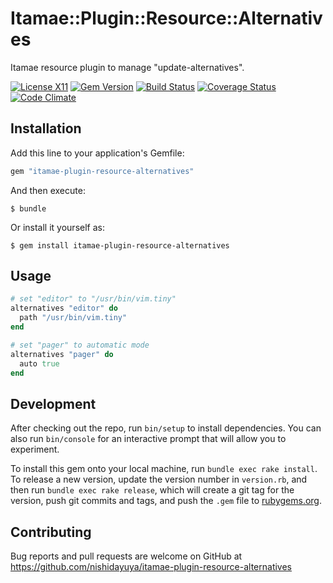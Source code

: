 # Itamae::Plugin::Resource::Alternatives

Itamae resource plugin to manage "update-alternatives".

[![License X11](https://img.shields.io/badge/license-X11-brightgreen.svg)](https://raw.githubusercontent.com/nishidayuya/itamae-plugin-resource-alternatives/master/LICENSE.txt)
[![Gem Version](https://badge.fury.io/rb/itamae-plugin-resource-alternatives.svg)](https://rubygems.org/gems/itamae-plugin-resource-alternatives)
[![Build Status](https://img.shields.io/travis/nishidayuya/itamae-plugin-resource-alternatives.svg)](https://travis-ci.org/nishidayuya/itamae-plugin-resource-alternatives)
[![Coverage Status](https://img.shields.io/codeclimate/coverage/github/nishidayuya/itamae-plugin-resource-alternatives.svg)](https://codeclimate.com/github/nishidayuya/itamae-plugin-resource-alternatives/coverage)
[![Code Climate](https://img.shields.io/codeclimate/github/nishidayuya/itamae-plugin-resource-alternatives.svg)](https://codeclimate.com/github/nishidayuya/itamae-plugin-resource-alternatives)

## Installation

Add this line to your application's Gemfile:

```ruby
gem "itamae-plugin-resource-alternatives"
```

And then execute:

    $ bundle

Or install it yourself as:

    $ gem install itamae-plugin-resource-alternatives

## Usage

```ruby
# set "editor" to "/usr/bin/vim.tiny"
alternatives "editor" do
  path "/usr/bin/vim.tiny"
end

# set "pager" to automatic mode
alternatives "pager" do
  auto true
end
```

## Development

After checking out the repo, run `bin/setup` to install dependencies. You can also run `bin/console` for an interactive prompt that will allow you to experiment.

To install this gem onto your local machine, run `bundle exec rake install`. To release a new version, update the version number in `version.rb`, and then run `bundle exec rake release`, which will create a git tag for the version, push git commits and tags, and push the `.gem` file to [rubygems.org](https://rubygems.org).

## Contributing

Bug reports and pull requests are welcome on GitHub at https://github.com/nishidayuya/itamae-plugin-resource-alternatives
